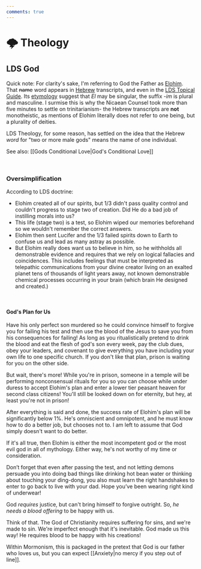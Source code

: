```yaml
---
comments: true
---
```

# 🌩 Theology
## LDS God
Quick note: For clarity's sake, I'm referring to God the Father as [Elohim](https://en.wikipedia.org/wiki/Elohim). That ~~name~~ word appears in [Hebrew](https://www.britannica.com/topic/Elohim) transcripts, and even in the [LDS Topical Guide](https://www.churchofjesuschrist.org/study/scriptures/tg/god-the-father-elohim?lang=eng). Its [etymology](https://www.theopedia.com/elohim) suggest that *El* may be singular, the suffix *-im* is plural and masculine. I surmise this is why the Nicaean Counsel took more than five minutes to settle on trinitarianism- the Hebrew transcripts are **not** monotheistic, as mentions of Elohim literally does not refer to one being, but a plurality of deities.

LDS Theology, for some reason, has settled on the idea that the Hebrew *word* for "two or more male gods" means the name of one individual.

See also: [[Gods Conditional Love|God's Conditional Love]]

&nbsp;

### Oversimplification
According to LDS doctrine:

- Elohim created all of our spirits, but 1/3 didn't pass quality control and couldn't progress to stage two of creation. Did He do a bad job of instilling morals into us?
- This life (stage two) is a test, so Elohim wiped our memories beforehand so we wouldn't remember the correct answers.
- Elohim then sent Lucifer and the 1/3 failed spirits down to Earth to confuse us and lead as many astray as possible.
- But Elohim really does want us to believe in him, so he withholds all demonstrable evidence and requires that we rely on logical fallacies and coincidences. This includes feelings that must be interpreted as telepathic communications from your divine creator living on an exalted planet tens of thousands of light years away, not known demonstrable chemical processes occurring in your brain (which brain He designed and created.)

&nbsp;

#### God's Plan for Us
Have his only perfect son murdered so he could convince himself to forgive you for failing his test and then use the blood of the Jesus to save you from his consequences for failing! As long as you ritualistically pretend to drink the blood and eat the flesh of god's son every week, pay the club dues, obey your leaders, and covenant to give everything you have including your own life to one specific church. If you don't like that plan, prison is waiting for you on the other side. 

But wait, there's more! While you're in prison, someone in a temple will be performing nonconsensual rituals for you so you can choose while under duress to accept Elohim's plan and enter a lower tier peasant heaven for second class citizens! You'll still be looked down on for eternity, but hey, at least you're not in prison!

After everything is said and done, the success rate of Elohim's plan will be significantly below 1%. He's omniscient and omnipotent, and he must know how to do a better job, but chooses not to. I am left to assume that God simply doesn't want to do better.

If it's all true, then Elohim is either the most incompetent god or the most evil god in all of mythology. Either way, he's not worthy of my time or consideration.

Don’t forget that even after passing the test, and not letting demons persuade you into doing bad things like drinking hot bean water or thinking about touching your ding-dong, you also must learn the right handshakes to enter to go back to live with your dad. Hope you’ve been wearing right kind of underwear!

God *requires* justice, but can't bring himself to forgive outright. So, *he needs a blood offering* to be happy with us.

Think of that. The God of Christianity requires suffering for sins, and we're made to sin. We're imperfect enough that it's inevitable. God made us this way! He requires blood to be happy with his creations!

Within Mormonism, this is packaged in the pretext that God is our father who loves us, but you can expect [[Anxiety|no mercy if you step out of line]].